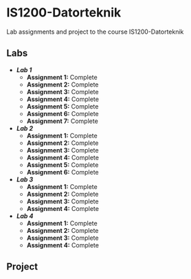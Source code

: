# IS1200-Datorteknik

Lab assignments and project to the course IS1200-Datorteknik


## Labs

* ***Lab 1***
  * **Assignment 1:** Complete
  * **Assignment 2:** Complete
  * **Assignment 3:** Complete
  * **Assignment 4:** Complete
  * **Assignment 5:** Complete
  * **Assignment 6:** Complete
  * **Assignment 7:** Complete
* ***Lab 2***
  * **Assignment 1:** Complete
  * **Assignment 2:** Complete
  * **Assignment 3:** Complete
  * **Assignment 4:** Complete
  * **Assignment 5:** Complete
  * **Assignment 6:** Complete
* ***Lab 3***
  * **Assignment 1:** Complete
  * **Assignment 2:** Complete
  * **Assignment 3:** Complete
  * **Assignment 4:** Complete
* ***Lab 4***
  * **Assignment 1:** Complete
  * **Assignment 2:** Complete
  * **Assignment 3:** Complete
  * **Assignment 4:** Complete
  
## Project

